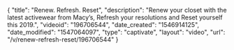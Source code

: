 {
    "title": "Renew. Refresh. Reset",
    "description": "Renew your closet with the latest activewear from Macy’s, Refresh your resolutions and Reset yourself this 2019.",
    "videoid": "196706544",
    "date_created": "1546914125",
    "date_modified": "1547064097",
    "type": "captivate",
    "layout": "video",
    "url": "\/v\/renew-refresh-reset\/196706544"
}